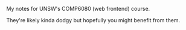 My notes for UNSW's COMP6080 (web frontend) course.

They're likely kinda dodgy but hopefully you might benefit from them.
